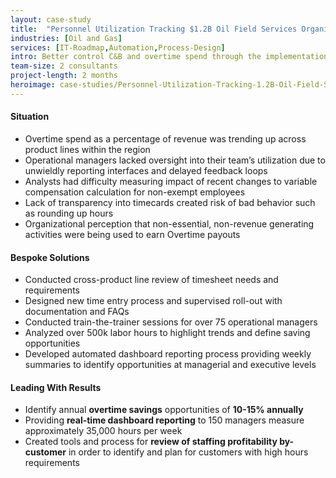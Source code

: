 ```yaml
---
layout: case-study
title:  "Personnel Utilization Tracking $1.2B Oil Field Services Organization"
industries: [Oil and Gas]
services: [IT-Roadmap,Automation,Process-Design]
intro: Better control C&B and overtime spend through the implementation analytical dashboards supported by a re-engineered time entry to track utilization at a more specific and granular level 
team-size: 2 consultants
project-length: 2 months
heroimage: case-studies/Personnel-Utilization-Tracking-1.2B-Oil-Field-Services-Organization.jpg
---
```


#### Situation
- Overtime spend as a percentage of revenue was trending up across product lines within the region
- Operational managers lacked oversight into their team’s utilization due to unwieldly reporting interfaces and delayed feedback loops
- Analysts had difficulty measuring impact of recent changes to variable compensation calculation for non-exempt employees 
- Lack of transparency into timecards created risk of bad behavior such as rounding up hours
- Organizational perception that non-essential, non-revenue generating activities were being used to earn Overtime payouts

#### Bespoke Solutions
- Conducted cross-product line review of timesheet needs and requirements 
- Designed new time entry process and supervised roll-out with documentation and FAQs 
- Conducted train-the-trainer sessions for over 75 operational managers
- Analyzed over 500k labor hours to highlight trends and define saving opportunities
- Developed automated dashboard reporting process providing weekly summaries to identify opportunities at managerial and executive levels

#### Leading With Results
- Identify annual **overtime savings** opportunities of **10-15% annually**
- Providing **real-time dashboard reporting** to 150 managers measure approximately 35,000 hours per week
- Created tools and process for **review of staffing profitability by-customer** in order to identify and plan for customers with high hours requirements

